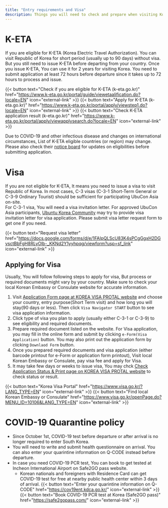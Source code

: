 ```yaml
---
title: "Entry requirements and Visa"
description: Things you will need to check and prepare when visiting Korea
---
```


# K-ETA
If you are eligible for K-ETA (Korea Electric Travel Authorization). You can visit Republic of Korea for short period (usually up to 90 days) without visa.   
But you still need to issue K-ETA before departing from your country. Once you issue K-ETA, You can use it for 2 years for visiting Korea. You need to submit application at least 72 hours before departure since it takes up to 72 hours to process and issue.

{{< button text="Check if you are eligible for K-ETA (k-eta.go.kr)" href="https://www.k-eta.go.kr/portal/guide/viewetaalification.do?locale=EN" icon="external-link" >}}
{{< button text="Apply for K-ETA (k-eta.go.kr)" href="https://www.k-eta.go.kr/portal/apply/viewstep1.do?locale=EN" icon="external-link" >}}
{{< button text="Check K-ETA application result (k-eta.go.kr)" href="https://www.k-eta.go.kr/portal/apply/viewapplysearch.do?locale=EN" icon="external-link" >}}

Due to COVID-19 and other infectious disease and changes on international circumstances, List of K-ETA eligible countries (or region) may change.
Please also check their [notice board](https://www.k-eta.go.kr/portal/board/viewboardlist.do?tmpltNm=notice&locale=EN) for updates on eligibilities before submitting application.

# Visa

If you are not eligible for K-ETA, It means you need to issue a visa to visit Republic of Korea. In most cases, C-3 visas (C-3-1 Short-Term General or C-3-9 Ordinary Tourist) should be sufficient for participating UbuCon Asia on-site.  
For C-3-1 visa, You will need a visa invitation letter. For approved UbuCon Asia participants, [Ubuntu Korea Community](https://ubuntu-kr.org/en/) may try to provide visa invitation letter for visa application. Please submit visa letter request form to get one if you need.

{{< button text="Request visa letter" href="https://docs.google.com/forms/d/e/1FAIpQLScU83K4sPCgGgxH2DGvsctBbFgH8RLyOlb-_KKNd2Y1yyhpqg/viewform?usp=sf_link" icon="external-link" >}}


## Applying for Visa
Usually, You will follow following steps to apply for visa, But process or required documents might vary by your country. Make sure to check your local Korean Embassy or Consulate website for accurate information.

1. Visit [Application Form page at KOREA VISA PROTAL website](https://www.visa.go.kr/openPage.do?MENU_ID=10108&LANG_TYPE=EN) and choose your country, entry purpose(Short Term visit) and how long you will stay(90 days or less). Then click `Visa Navigator START` button to see visa application information.
2. Click type of visa you plan to apply (usually either C-3-1 or C-3-9) to see eligibility and required documents.
3. Prepare required document listed on the website. For Visa application, you may fill in the online form and submit by clicking `e-Form(Visa Application)` button. You may also print out the application form by clicking `Downlaod Form` button.
4. Once you prepared required documents and visa application (either barcode printout for e-Form or application form printout), Visit local Korean Embassy or Consulate, pay visa fee and apply for Visa.
5. It may take few days or weeks to issue visa, You may chck [Check Application Status & Print page on KOREA VISA PROTAL website](https://www.visa.go.kr/openPage.do?MENU_ID=10301&LANG_TYPE=EN) to check status or result.

{{< button text="Korea Visa Portal" href="https://www.visa.go.kr/?LANG_TYPE=EN" icon="external-link" >}}
{{< button text="Find local Korean Embassy or Consulate" href="https://www.visa.go.kr/openPage.do?MENU_ID=10106&LANG_TYPE=EN" icon="external-link" >}}

# COVID-19 Quarantine policy

- Since October 1st, COVID-19 test before departure or after arrival is no longer required to enter South Korea. 
- You will need to write and submit health questionnaire on arrival. You can also enter your quarintine information on Q-CODE instead before departure.
- In case you need COVID-19 PCR test, You can book to get tested at Incheon International Airport on Safe2GO pass website.
  - Korean nationals and foreigners with Residence Card can get COVID-19 test for free at nearby public health center within 3 days of arrival.
{{< button text="Enter your quarintine information on Q-CODE" href="https://cov19ent.kdca.go.kr/" icon="external-link" >}}
{{< button text="Book COVID-19 PCR test at Korea (Safe2GO pass)" href="https://safe2gopass.com/" icon="external-link" >}}